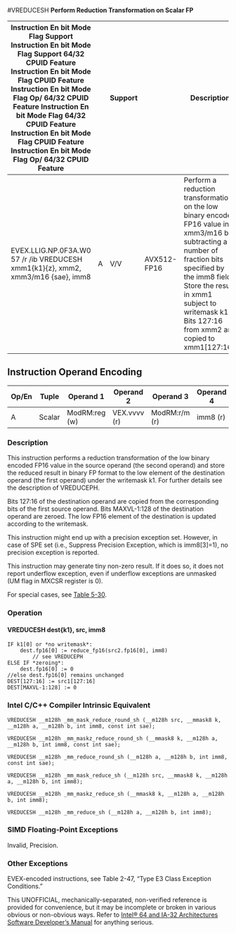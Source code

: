 #VREDUCESH
**Perform Reduction Transformation on Scalar FP**

| Instruction En bit Mode Flag Support Instruction En bit Mode Flag Support 64/32 CPUID Feature Instruction En bit Mode Flag CPUID Feature Instruction En bit Mode Flag Op/ 64/32 CPUID Feature Instruction En bit Mode Flag 64/32 CPUID Feature Instruction En bit Mode Flag CPUID Feature Instruction En bit Mode Flag Op/ 64/32 CPUID Feature |     | Support |             | Description                                                                                                                                                                                                                                                   |
| ---------------------------------------------------------------------------------------------------------------------------------------------------------------------------------------------------------------------------------------------------------------------------------------------------------------------------------------------- | --- | ------- | ----------- | ------------------------------------------------------------------------------------------------------------------------------------------------------------------------------------------------------------------------------------------------------------- |
| EVEX.LLIG.NP.0F3A.W0 57 /r /ib VREDUCESH xmm1{k1}{z}, xmm2, xmm3/m16 {sae}, imm8                                                                                                                                                                                                                                                               | A   | V/V     | AVX512-FP16 | Perform a reduction transformation on the low binary encoded FP16 value in xmm3/m16 by subtracting a number of fraction bits specified by the imm8 field. Store the result in xmm1 subject to writemask k1. Bits 127:16 from xmm2 are copied to xmm1[127:16]. |

## Instruction Operand Encoding

| Op/En | Tuple  | Operand 1     | Operand 2    | Operand 3     | Operand 4 |
| ----- | ------ | ------------- | ------------ | ------------- | --------- |
| A     | Scalar | ModRM:reg (w) | VEX.vvvv (r) | ModRM:r/m (r) | imm8 (r)  |

### Description

This instruction performs a reduction transformation of the low binary encoded FP16 value in the source operand (the second operand) and store the reduced result in binary FP format to the low element of the destination operand (the first operand) under the writemask k1. For further details see the description of VREDUCEPH.

Bits 127:16 of the destination operand are copied from the corresponding bits of the first source operand. Bits MAXVL-1:128 of the destination operand are zeroed. The low FP16 element of the destination is updated according to the writemask.

This instruction might end up with a precision exception set. However, in case of SPE set (i.e., Suppress Precision Exception, which is imm8[3]=1), no precision exception is reported.

This instruction may generate tiny non-zero result. If it does so, it does not report underflow exception, even if underflow exceptions are unmasked (UM flag in MXCSR register is 0).

For special cases, see [Table 5-30](/x86/vreduceph#tbl-5-30).

### Operation

#### VREDUCESH dest{k1}, src, imm8

```
IF k1[0] or *no writemask*:
    dest.fp16[0] := reduce_fp16(src2.fp16[0], imm8)
        // see VREDUCEPH
ELSE IF *zeroing*:
    dest.fp16[0] := 0
//else dest.fp16[0] remains unchanged
DEST[127:16] := src1[127:16]
DEST[MAXVL-1:128] := 0

```

### Intel C/C++ Compiler Intrinsic Equivalent

```
VREDUCESH __m128h _mm_mask_reduce_round_sh (__m128h src, __mmask8 k, __m128h a, __m128h b, int imm8, const int sae);

```

```
VREDUCESH __m128h _mm_maskz_reduce_round_sh (__mmask8 k, __m128h a, __m128h b, int imm8, const int sae);

```

```
VREDUCESH __m128h _mm_reduce_round_sh (__m128h a, __m128h b, int imm8, const int sae);

```

```
VREDUCESH __m128h _mm_mask_reduce_sh (__m128h src, __mmask8 k, __m128h a, __m128h b, int imm8);

```

```
VREDUCESH __m128h _mm_maskz_reduce_sh (__mmask8 k, __m128h a, __m128h b, int imm8);

```

```
VREDUCESH __m128h _mm_reduce_sh (__m128h a, __m128h b, int imm8);

```

### SIMD Floating-Point Exceptions

Invalid, Precision.

### Other Exceptions

EVEX-encoded instructions, see Table 2-47, “Type E3 Class Exception Conditions.”

This UNOFFICIAL, mechanically-separated, non-verified reference is provided for convenience, but it may be
incomplete or broken in various obvious or non-obvious
ways. Refer to [Intel® 64 and IA-32 Architectures Software Developer’s Manual](https://software.intel.com/en-us/download/intel-64-and-ia-32-architectures-sdm-combined-volumes-1-2a-2b-2c-2d-3a-3b-3c-3d-and-4) for anything serious.
